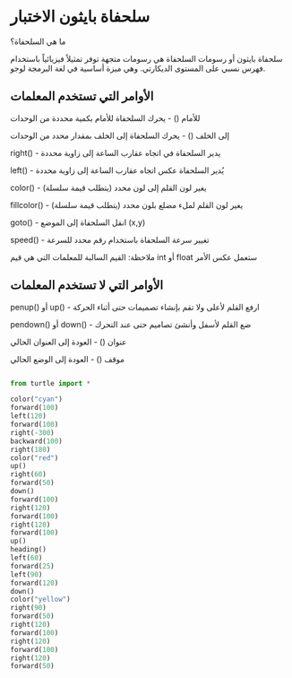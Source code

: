 # سلحفاة بايثون الاختبار 
ما هي السلحفاة؟

سلحفاة بايثون أو رسومات السلحفاة هي رسومات متجهة توفر تمثيلاً فيزيائياً باستخدام فهرس نسبي على المستوى الديكارتي. وهي ميزة أساسية في لغة البرمجة لوجو.


## الأوامر التي تستخدم المعلمات
للأمام () - يحرك السلحفاة للأمام بكمية محددة من الوحدات

إلى الخلف () - يحرك السلحفاة إلى الخلف بمقدار محدد من الوحدات

right() - يدير السلحفاة في اتجاه عقارب الساعة إلى زاوية محددة 

left() - يُدير السلحفاة عكس اتجاه عقارب الساعة إلى زاوية محددة 

color() - يغير لون القلم إلى لون محدد (يتطلب قيمة سلسلة)

fillcolor() - يغير لون القلم لملء مضلع بلون محدد (يتطلب قيمة سلسلة)

goto() - انقل السلحفاة إلى الموضع (x,y)

speed() - تغيير سرعة السلحفاة باستخدام رقم محدد للسرعة

ملاحظة: القيم السالبة للمعلمات التي هي قيم int أو float ستعمل عكس الأمر

## الأوامر التي لا تستخدم المعلمات
penup() أو up() - ارفع القلم لأعلى ولا تقم بإنشاء تصميمات حتى أثناء الحركة

pendown() أو down() - ضع القلم لأسفل وأنشئ تصاميم حتى عند التحرك

عنوان () - العودة إلى العنوان الحالي

موقف () - العودة إلى الوضع الحالي


```python

from turtle import *

color("cyan")
forward(100)
left(120)
forward(100)
right(-300)
backward(100)
right(180)
color("red")
up()
right(60)
forward(50)
down()
forward(100)
right(120)
forward(100)
right(120)
forward(100)
up()
heading()
left(60)
forward(25)
left(90)
forward(120)
down()
color("yellow")
right(90)
forward(50)
right(120)
forward(100)
right(120)
forward(100)
right(120)
forward(50)


```



